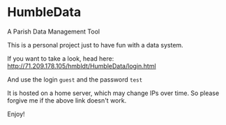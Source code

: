 # HumbleData
A Parish Data Management Tool

This is a personal project just to have fun with a data system.

If you want to take a look, head here: http://71.209.178.105/hmbldt/HumbleData/login.html

And use the login `guest` and the password `test` 

It is hosted on a home server, which may change IPs over time. So please forgive me if the above link doesn't work.

Enjoy!
